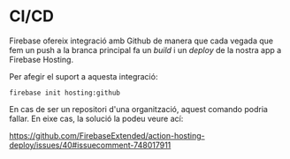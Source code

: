 # CI/CD

Firebase ofereix integració amb Github de manera que cada vegada que fem un push a la branca principal fa un _build_ i un _deploy_ de la nostra app a Firebase Hosting.

Per afegir el suport a aquesta integració:

`firebase init hosting:github`

En cas de ser un repositori d'una organització, aquest comando podria fallar. En eixe cas, la solució la podeu veure ací:

<https://github.com/FirebaseExtended/action-hosting-deploy/issues/40#issuecomment-748017911>
